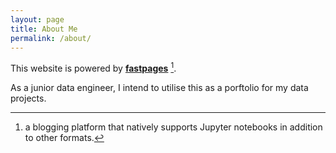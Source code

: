 ```yaml
---
layout: page
title: About Me
permalink: /about/
---
```


This website is powered by **[fastpages](https://github.com/fastai/fastpages)** [^1].

As a junior data engineer, I intend to utilise this as a porftolio for my data projects.



[^1]:a blogging platform that natively supports Jupyter notebooks in addition to other formats.
